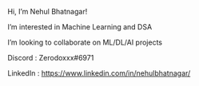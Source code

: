 Hi, I’m Nehul Bhatnagar!

I’m interested in Machine Learning and DSA

I’m looking to collaborate on ML/DL/AI projects

Discord : Zerodoxxx#6971

LinkedIn : https://www.linkedin.com/in/nehulbhatnagar/

<!---
zerodoxxx/zerodoxxx is a ✨ special ✨ repository because its `README.md` (this file) appears on your GitHub profile.
You can click the Preview link to take a look at your changes.
--->
